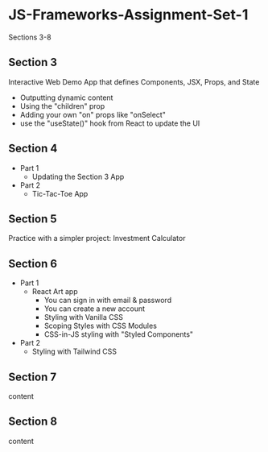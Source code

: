 # JS-Frameworks-Assignment-Set-1

Sections 3-8

## Section 3

Interactive Web Demo App that defines Components, JSX, Props, and State

- Outputting dynamic content
- Using the "children" prop
- Adding your own "on" props like "onSelect"
- use the "useState()" hook from React to update the UI

## Section 4

- Part 1
  - Updating the Section 3 App
- Part 2
  - Tic-Tac-Toe App

## Section 5

Practice with a simpler project: Investment Calculator

## Section 6

- Part 1
  - React Art app
    - You can sign in with email & password
    - You can create a new account
    - Styling with Vanilla CSS
    - Scoping Styles with CSS Modules
    - CSS-in-JS styling with "Styled Components"
- Part 2
  - Styling with Tailwind CSS

## Section 7

content

## Section 8

content
